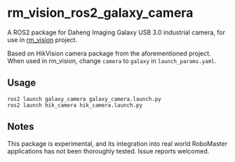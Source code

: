 # rm_vision_ros2_galaxy_camera

A ROS2 package for Daheng Imaging Galaxy USB 3.0 industrial camera, for use in [rm_vision](https://github.com/chenjunnn/rm_vision) project.

Based on HikVision camera package from the aforementioned project. When used in rm_vision, change `camera` to `galaxy` in `launch_params.yaml`.

## Usage

```
ros2 launch galaxy_camera galaxy_camera.launch.py
ros2 launch hik_camera hik_camera.launch.py
```

## Notes

This package is experimental, and its integration into real world RoboMaster applications has not been thoroughly tested. Issue reports welcomed.
